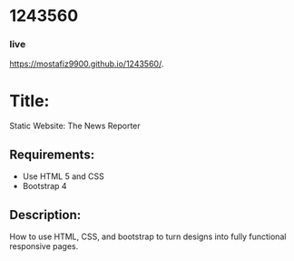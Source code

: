 # 1243560
### live 

https://mostafiz9900.github.io/1243560/.


# Title:
Static Website: The News Reporter

## Requirements:
- Use HTML 5 and CSS
- Bootstrap 4
## Description:
How to use HTML, CSS, and bootstrap to turn designs into fully functional responsive pages.


